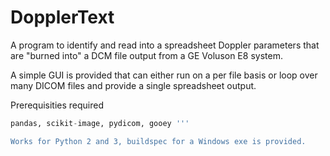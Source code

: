 # DopplerText

A program to identify and read into a spreadsheet Doppler parameters that are "burned into" a DCM file output from a GE Voluson E8 system.

A simple GUI is provided that can either run on a per file basis or loop over many DICOM files and provide a single spreadsheet output.

Prerequisities required 

```python 
pandas, scikit-image, pydicom, gooey '''

Works for Python 2 and 3, buildspec for a Windows exe is provided.
